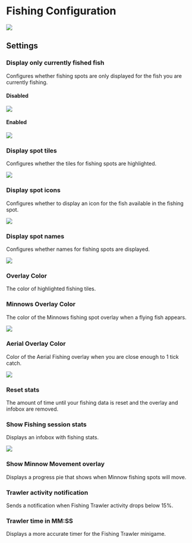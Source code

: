 # Fishing Configuration

![](img/fishing/fishing_example_1.png)

## Settings

### Display only currently fished fish

Configures whether fishing spots are only displayed for the fish you are currently fishing.

#### Disabled

![](img/fishing/fishing_disabled_currently_fished.png)

#### Enabled

![](img/fishing/fishing_enabled_currently_fished.png)

### Display spot tiles

Configures whether the tiles for fishing spots are highlighted.

![](img/fishing/fishing_spot_tiles.png)

### Display spot icons

Configures whether to display an icon for the fish available in the fishing spot.

![](img/fishing/fishing_spot_icons.png)

### Display spot names

Configures whether names for fishing spots are displayed.

![](img/fishing/fishing_spot_names.png)

### Overlay Color

The color of highlighted fishing tiles.

### Minnows Overlay Color

The color of the Minnows fishing spot overlay when a flying fish appears.

![](img/fishing/fishing_minnow_overlay.png)

### Aerial Overlay Color

Color of the Aerial Fishing overlay when you are close enough to 1 tick catch.

![](img/fishing/fishing_aerial_overlay.png)

### Reset stats

The amount of time until your fishing data is reset and the overlay and infobox are removed.

### Show Fishing session stats

Displays an infobox with fishing stats.

![](img/fishing/fishing_tracker.png)

### Show Minnow Movement overlay

Displays a progress pie that shows when Minnow fishing spots will move.

### Trawler activity notification

Sends a notification when Fishing Trawler activity drops below 15%.

### Trawler time in MM:SS

Displays a more accurate timer for the Fishing Trawler minigame.
